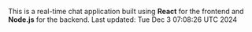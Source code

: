 This is a real-time chat application built using **React** for the frontend and **Node.js** for the backend.
Last updated: Tue Dec  3 07:08:26 UTC 2024

